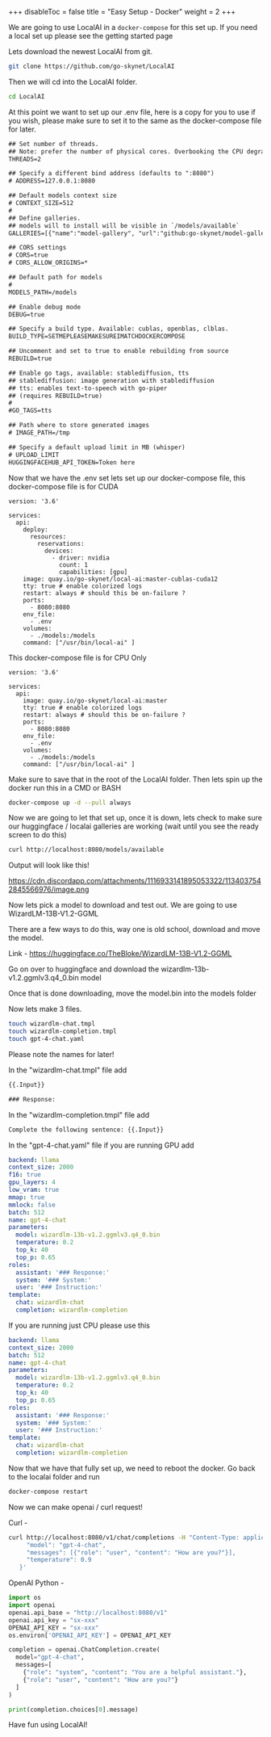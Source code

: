 
+++
disableToc = false
title = "Easy Setup - Docker"
weight = 2
+++

We are going to use LocalAI in a `docker-compose` for this set up. If you need a local set up please see the getting started page

Lets download the newest LocalAI from git.

```bash
git clone https://github.com/go-skynet/LocalAI
```

Then we will cd into the LocalAI folder.

```bash
cd LocalAI
```

At this point we want to set up our .env file, here is a copy for you to use if you wish, please make sure to set it to the same as the docker-compose file for later.

```txt
## Set number of threads.
## Note: prefer the number of physical cores. Overbooking the CPU degrades performance notably.
THREADS=2

## Specify a different bind address (defaults to ":8080")
# ADDRESS=127.0.0.1:8080

## Default models context size
# CONTEXT_SIZE=512
#
## Define galleries.
## models will to install will be visible in `/models/available`
GALLERIES=[{"name":"model-gallery", "url":"github:go-skynet/model-gallery/index.yaml"}, {"url": "github:go-skynet/model-gallery/huggingface.yaml","name":"huggingface"}]

## CORS settings
# CORS=true
# CORS_ALLOW_ORIGINS=*

## Default path for models
#
MODELS_PATH=/models

## Enable debug mode
DEBUG=true

## Specify a build type. Available: cublas, openblas, clblas.
BUILD_TYPE=SETMEPLEASEMAKESUREIMATCHDOCKERCOMPOSE

## Uncomment and set to true to enable rebuilding from source
REBUILD=true

## Enable go tags, available: stablediffusion, tts
## stablediffusion: image generation with stablediffusion
## tts: enables text-to-speech with go-piper 
## (requires REBUILD=true)
#
#GO_TAGS=tts

## Path where to store generated images
# IMAGE_PATH=/tmp

## Specify a default upload limit in MB (whisper)
# UPLOAD_LIMIT
HUGGINGFACEHUB_API_TOKEN=Token here
```

Now that we have the .env set lets set up our docker-compose file, this docker-compose file is for CUDA

```docker
version: '3.6'

services:
  api:
    deploy:
      resources:
        reservations:
          devices:
            - driver: nvidia
              count: 1
              capabilities: [gpu]
    image: quay.io/go-skynet/local-ai:master-cublas-cuda12
    tty: true # enable colorized logs
    restart: always # should this be on-failure ?
    ports:
      - 8080:8080
    env_file:
      - .env
    volumes:
      - ./models:/models
    command: ["/usr/bin/local-ai" ]
```

This docker-compose file is for CPU Only

```docker
version: '3.6'

services:
  api:
    image: quay.io/go-skynet/local-ai:master
    tty: true # enable colorized logs
    restart: always # should this be on-failure ?
    ports:
      - 8080:8080
    env_file:
      - .env
    volumes:
      - ./models:/models
    command: ["/usr/bin/local-ai" ]
```

Make sure to save that in the root of the LocalAI folder. Then lets spin up the docker run this in a CMD or BASH

```bash
docker-compose up -d --pull always
```

Now we are going to let that set up, once it is down, lets check to make sure our huggingface / localai galleries are working (wait until you see the ready screen to do this)

```bash
curl http://localhost:8080/models/available
```

Output will look like this!

https://cdn.discordapp.com/attachments/1116933141895053322/1134037542845566976/image.png

Now lets pick a model to download and test out. We are going to use WizardLM-13B-V1.2-GGML

There are a few ways to do this, way one is old school, download and move the model.

Link - https://huggingface.co/TheBloke/WizardLM-13B-V1.2-GGML

Go on over to huggingface and download the wizardlm-13b-v1.2.ggmlv3.q4_0.bin model

Once that is done downloading, move the model.bin into the models folder

Now lets make 3 files.

```bash
touch wizardlm-chat.tmpl
touch wizardlm-completion.tmpl
touch gpt-4-chat.yaml
```

Please note the names for later!

In the "wizardlm-chat.tmpl" file add

```txt
{{.Input}}

### Response:
```

In the "wizardlm-completion.tmpl" file add

```txt
Complete the following sentence: {{.Input}}
```

In the "gpt-4-chat.yaml" file if you are running GPU add

```yaml
backend: llama
context_size: 2000
f16: true 
gpu_layers: 4
low_vram: true
mmap: true
mmlock: false
batch: 512
name: gpt-4-chat
parameters:
  model: wizardlm-13b-v1.2.ggmlv3.q4_0.bin
  temperature: 0.2
  top_k: 40
  top_p: 0.65
roles:
  assistant: '### Response:'
  system: '### System:'
  user: '### Instruction:'
template:
  chat: wizardlm-chat
  completion: wizardlm-completion
```

If you are running just CPU please use this

```yaml
backend: llama
context_size: 2000
batch: 512
name: gpt-4-chat
parameters:
  model: wizardlm-13b-v1.2.ggmlv3.q4_0.bin
  temperature: 0.2
  top_k: 40
  top_p: 0.65
roles:
  assistant: '### Response:'
  system: '### System:'
  user: '### Instruction:'
template:
  chat: wizardlm-chat
  completion: wizardlm-completion
```

Now that we have that fully set up, we need to reboot the docker. Go back to the localai folder and run

```bash
docker-compose restart
```

Now we can make openai / curl request!

Curl - 

```bash
curl http://localhost:8080/v1/chat/completions -H "Content-Type: application/json" -d '{
     "model": "gpt-4-chat",
     "messages": [{"role": "user", "content": "How are you?"}],
     "temperature": 0.9 
   }'
```

OpenAI Python -

```python
import os
import openai
openai.api_base = "http://localhost:8080/v1"
openai.api_key = "sx-xxx"
OPENAI_API_KEY = "sx-xxx"
os.environ['OPENAI_API_KEY'] = OPENAI_API_KEY

completion = openai.ChatCompletion.create(
  model="gpt-4-chat",
  messages=[
    {"role": "system", "content": "You are a helpful assistant."},
    {"role": "user", "content": "How are you?"}
  ]
)

print(completion.choices[0].message)
```

Have fun using LocalAI!
